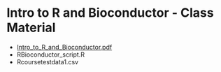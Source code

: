 # Intro to R and Bioconductor - Class Material
* [Intro_to_R_and_Bioconductor.pdf](https://github.com/hmsrc/user-training/blob/master/Intro_to_R_and_Bioconductor.pdf)
* RBioconductor_script.R
* Rcoursetestdata1.csv
